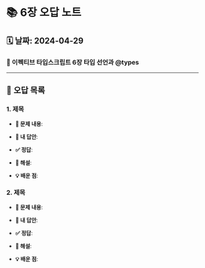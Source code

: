 # 📚 6장 오답 노트

## 🗓️ 날짜: 2024-04-29

### 📝 이펙티브 타입스크립트 6장 타입 선언과 @types

---

## 📌 오답 목록

### 1. 제목

- **🔎 문제 내용**:
- **🚫 내 답안**:

- **✅ 정답**:

- **📖 해설**:

- **💡 배운 점**:

### 2. 제목

- **🔎 문제 내용**:
- **🚫 내 답안**:

- **✅ 정답**:

- **📖 해설**:

- **💡 배운 점**:
